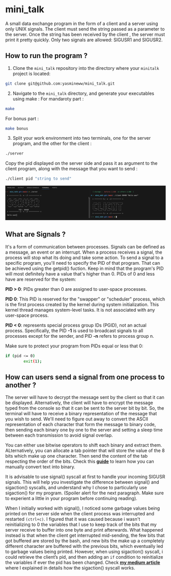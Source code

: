 # mini_talk
A small data exchange program in the form of a client and a server using only UNIX signals. The client must send the string passed as a parameter to the server. Once the string has been received by the client , the server must print it pretty quickly. Only two signals are allowed: SIGUSR1 and SIGUSR2.

## How to run the program ?

1. Clone the `mini_talk` repository into the directory where your `minitalk` project is located:

```bash
git clone git@github.com:yasmineww/mini_talk.git
```
2.  Navigate to the `mini_talk` directory, and generate your executables using make :
For mandaroty part :
```bash
make
```
For bonus part :
```bash
make bonus
```
3. Split your work environment into two terminals, one for the server program, and the other for the client :
```bash
./server
```
Copy the pid displayed on the server side and pass it as argument to the client program, along with the message that you want to send :
```bash
./client pid "string to send"
```
<p align="center">
<img src="minitalk_visual.png">
</p>


## What are Signals ?
It's a form of communication between processes. Signals can be defined as a message, an event or an interrupt.  When a process receives a signal, the process will stop what its doing and take some action.
To send a signal to a specific program, you'll need to specify the PID of that program. That can be achieved using the getpid() fuction. Keep in mind that the program's PID will most definitely have a value that's higher than 0. PIDs of 0 and less have are reserved for the system: 

**PID > 0**: PIDs greater than 0 are assigned to user-space processes.

**PID 0**: This PID is reserved for the "swapper" or "scheduler" process, which is the first process created by the kernel during system initialization. This kernel thread manages system-level tasks. It is not associated with any user-space process.

**PID < 0**: represents special process group IDs (PGID), not an actual process. Specifically, the PID **-1** is used to broadcast signals to all processes except for the sender, and PID **-n** refers to process group n.

Make sure to protect your program from PIDs equal or less that 0:
```bash
if (pid <= 0)
		exit(1);
```

## How can users send a signal from one process to another ?

The server will have to decrypt the message sent by the client so that it can be displayed. Alternatively, the client will have to encrypt the message typed from the console so that it can be sent to the server bit by bit. So, the terminal will have to receive a binary representation of the message that you wish to send. We'll need to figure out away to convert the ASCII representation of each character that form the message to binary code, then sending each binary one by one to the server and setting a sleep time between each transmission to avoid signal overlap. 

You can either use bitwise operators to shift each binary and extract them. ALternatively, you can allocate a tab pointer that will store the value of the 8 bits which make up one character. Then send the content of the tab respecting the order of the bits. Check this **[guide](https://www.lambdatest.com/free-online-tools/ascii-to-binary)** to learn how you can manually convert text into binary. 

It is advisable to use signal() syscall at first to handle your incoming SIGUSR signals. This will help you investigate the difference between signal() and sigaction() syscalls, and understand why I chose to particularly use sigaction() for my program. (Spoiler alert for the next paragraph. Make sure to experient a little in your program before continuing reading).

When I initially worked with signal(), I noticed some garbage values being printed on the server side when the client process was interrupted and restarted `(ctrl+c)`. I figured that it was caused because i wasn't reinitializing to 0 the variables that I use to keep track of the bits that my server receive to buffer into one byte and print afterwards. What happened instead is that when the client get interrupted mid-sending, the few bits that got buffered are stored by the bash, and new bits the make up a completely different character are buffered with the previous bits, which eventually led to garbage values being printed. However, when using sigaction() syscall, i could retrieve the client’s pid, and then adding an `if` condition to reinitialize the variables if ever the pid has been changed. Check **[my medium article](https://medium.com/@makhlouf.yasmine1/exploring-inter-process-communication-how-is-data-exchanged-between-processes-using-signals-ab368c05721f)** where I explained in details how the sigaction() syscall works. 

